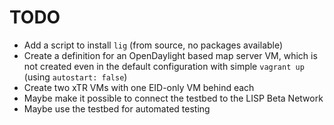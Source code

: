 # TODO

* Add a script to install `lig` (from source, no packages available)
* Create a definition for an OpenDaylight based map server VM, which is not
  created even in the default configuration with simple `vagrant up` (using
  `autostart: false`)
* Create two xTR VMs with one EID-only VM behind each
* Maybe make it possible to connect the testbed to the LISP Beta Network
* Maybe use the testbed for automated testing
